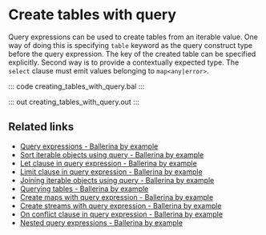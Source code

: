 # Create tables with query

Query expressions can be used to create tables from an iterable value. One way of doing this is specifying
`table` keyword as the query construct type before the query expression. The key of the created table can 
be specified explicitly. Second way is to provide a contextually expected type. 
The `select` clause must emit values belonging to `map<any|error>`.

::: code creating_tables_with_query.bal :::

::: out creating_tables_with_query.out :::

## Related links
- [Query expressions - Ballerina by example](https://ballerina.io/learn/by-example/query-expressions)
- [Sort iterable objects using query - Ballerina by example](https://ballerina.io/learn/by-example/sort-iterable-objects)
- [Let clause in query expression - Ballerina by example](https://ballerina.io/learn/by-example/let-clause)
- [Limit clause in query expression - Ballerina by example](https://ballerina.io/learn/by-example/limit-clause)
- [Joining iterable objects using query - Ballerina by example](https://ballerina.io/learn/by-example/joining-iterable-objects)
- [Querying tables - Ballerina by example](https://ballerina.io/learn/by-example/querying-tables)
- [Create maps with query expression - Ballerina by example](https://ballerina.io/learn/by-example/create-maps-with-query)
- [Create streams with query expression - Ballerina by example](https://ballerina.io/learn/by-example/create-streams-with-query)
- [On conflict clause in query expression - Ballerina by example](https://ballerina.io/learn/by-example/on-conflict-clause)
- [Nested query expressions - Ballerina by example](https://ballerina.io/learn/by-example/nested-query-expressions)
